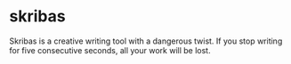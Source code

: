 # skribas
Skribas is a creative writing tool with a dangerous twist. If you stop writing for five consecutive seconds, all your work will be lost.
